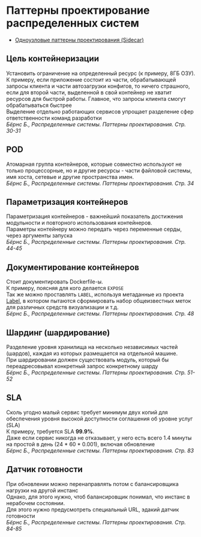 # Паттерны проектирование распределенных систем
* [Одноузловые паттерны проектирования (Sidecar)](3.1.%20Одноузловые%20паттерны%20проектирования/3.1.%20Одноузловые%20паттерны%20проектирования.md)

## Цель контейнеризации
Установить ограничение на определенный ресурс (к примеру, 8ГБ ОЗУ).<br/>
К примеру, если приложение состоит из части, обрабатывающей запросы клиента и части автозагрузки конфигов, то ничего страшного, если для второй части, выделенной в свой контейнер не хватит ресурсов для быстрой работы. Главное, что запросы клиента смогут обрабатываться быстрее<br/>
Выделение отдельно работающих сервисов упрощает разделение сфер ответственности команд разработки<br/>
_Бёрнс Б., Распределенные системы. Паттерны проектирования. Стр. 30-31_

## POD
Атомарная группа контейнеров, которые совместно используют не только процессорные, но и другие ресурсы - части файловой системы, имя хоста, сетевые и другие пространства имен.<br/>
_Бёрнс Б., Распределенные системы. Паттерны проектирования. Стр. 34_

## Параметризация контейнеров
Параметризация контейнеров - важнейший показатель достижения модульности и повторного использования контейнеров.<br/>
Параметры контейнеру можно передать через переменные серды, через аргументы запуска<br/>
_Бёрнс Б., Распределенные системы. Паттерны проектирования. Стр. 44-45_

## Документирование контейнеров
Стоит документировать Dockerfile-ы.<br/>
К примеру, поясняя для кого делается `EXPOSE`<br/>
Так же можно проставлять `LABEL`, используя метаданные из проекта [Label](http://label-schema.org/rc1), в котором пытаются сформировать набор общеизвестных меток  для различных средств визуализации и т.д.<br/>
_Бёрнс Б., Распределенные системы. Паттерны проектирования. Стр. 48_

## Шардинг (шардирование)
Разделение уровня хранилища на несколько независимых частей (шардов), каждая из которых размещается на отдельной машине.<br/>
При шардировании должен существовать модуль, который бы переадресовывал конкретный запрос конкретному шарду<br/> 
_Бёрнс Б., Распределенные системы. Паттерны проектирования. Стр. 51-52_

## SLA
Сколь угодно малый сервис требует минимум двух копий для обеспечения уровня высокой доступности соглашения об уровне услуг (SLA)<br/>
К примеру, требуется SLA **99.9%**.<br/>
Даже если сервис никогда не отказывает, у него есть всего 1.4 минуты на простой в день (24 * 60 * 0.001), включая обновление<br/>
_Бёрнс Б., Распределенные системы. Паттерны проектирования. Стр. 83_

## Датчик готовности
При обновлении можно перенаправлять потом с балансировщика нагрузки на другой инстанс<br/>
Однако, для этого нужно, чтоб балансировщик понимал, что инстанс в нерабочем состоянии.<br/>
Для этого нужно предусмотреть специальный URL, эдакий датчик готовности<br/>
_Бёрнс Б., Распределенные системы. Паттерны проектирования. Стр. 84-85_